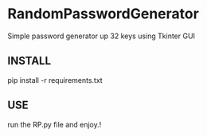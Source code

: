# RandomPasswordGenerator
Simple password generator up 32 keys using Tkinter GUI

## INSTALL
pip install -r requirements.txt

## USE
run the RP.py file and enjoy.!

